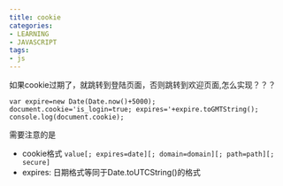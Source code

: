 ```yaml
---
title: cookie
categories: 
- LEARNING
- JAVASCRIPT
tags:
- js
---
```



如果cookie过期了，就跳转到登陆页面，否则跳转到欢迎页面,怎么实现？？？

```
var expire=new Date(Date.now()+5000);
document.cookie='is_login=true; expires='+expire.toGMTString();
console.log(document.cookie);

```

需要注意的是
- cookie格式 `value[; expires=date][; domain=domain][; path=path][; secure]`
- expires: 日期格式等同于Date.toUTCString()的格式

